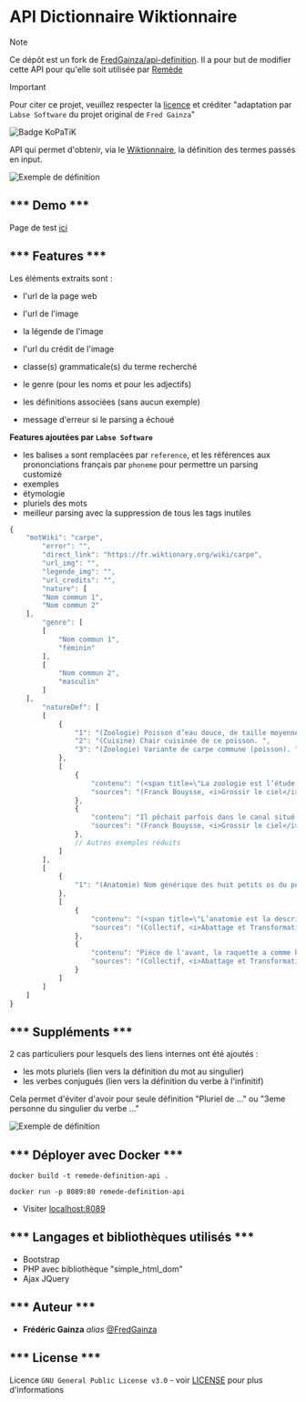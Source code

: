 # API Dictionnaire Wiktionnaire

> [!NOTE]
> Ce dépôt est un fork de [FredGainza/api-definition](https://github.com/FredGainza/api-definition).
> Il a pour but de modifier cette API pour qu'elle soit utilisée par [Remède](https://github.com/camarm-dev/remede)

> [!IMPORTANT]
> Pour citer ce projet, veuillez respecter la [licence](#-license-) et créditer "adaptation par `Labse Software` du projet original de `Fred Gainza`"

![Badge KoPaTiK](https://img.shields.io/badge/KoPaTiK-Agency-blue "Badge KoPaTiK")

API qui permet d'obtenir, via le [Wiktionnaire](https://fr.wiktionary.org), la définition des termes passés en input.


![Exemple de définition](assets/img/exemple-def.jpg "Exemple de définition obtenue")  

## *** Demo ***

Page de test [ici](https://api-definition.fgainza.fr)  


## *** Features ***

Les éléments extraits sont :

* l'url de la page web
* l'url de l'image
* la légende de l'image
* l'url du crédit de l'image

* classe(s) grammaticale(s) du terme recherché
* le genre (pour les noms et pour les adjectifs)
* les définitions associées (sans aucun exemple)

* message d'erreur si le parsing a échoué

**Features ajoutées par `Labse Software`**

* les balises `a` sont remplacées par `reference`, et les références aux prononciations français par `phoneme` pour permettre un parsing customizé
* exemples
* étymologie
* pluriels des mots
* meilleur parsing avec la suppression de tous les tags inutiles

```javascript
{
    "motWiki": "carpe",
        "error": "",
        "direct_link": "https://fr.wiktionary.org/wiki/carpe",
        "url_img": "",
        "legende_img": "",
        "url_credits": "",
        "nature": [
        "Nom commun 1",
        "Nom commun 2"
    ],
        "genre": [
        [
            "Nom commun 1",
            "féminin"
        ],
        [
            "Nom commun 2",
            "masculin"
        ]
    ],
        "natureDef": [
        [
            {
                "1": "(Zoologie) Poisson d’eau douce, de taille moyenne, originaire d'Asie (Chine surtout), de la famille des cyprinidés (Cyprinidae), comestible. ",
                "2": "(Cuisine) Chair cuisinée de ce poisson. ",
                "3": "(Zoologie) Variante de carpe commune (poisson). "
            },
            [
                {
                    "contenu": "(<span title=\"La zoologie est l’étude des animaux.\">Zoologie</span>)",
                    "sources": "(Franck Bouysse, <i>Grossir le ciel</i>, 2015, première partie, chapitre 8)"
                },
                {
                    "contenu": "Il pêchait parfois dans le canal situé au-dessus du moulin, alimenté par la rivière, dans les grands calmes où les rotengles, les poissons-chats et les <b>carpes</b> venaient se nourrir de grains concassés en balançant leurs flancs dans la lumière.",
                    "sources": "(Franck Bouysse, <i>Grossir le ciel</i>, 2015, première partie, chapitre 8)"
                },
                // Autres exemples réduits
            ]
        ],
        [
            {
                "1": "(Anatomie) Nom générique des huit petits os du poignet. "
            },
            [
                {
                    "contenu": "(<span title=\"L’anatomie est la description structurelle du corps.\" id=\"fr-anatomie\">Anatomie</span>)",
                    "sources": "(Collectif, <i>Abattage et Transformation des viandes de boucherie: Les produits élaborés à base de viande</i>, Educagri Editions, 2001, page 15)"
                },
                {
                    "contenu": "Pièce de l'avant, la raquette a comme base osseuse les <b>carpes</b>, le radius, le cubitus, l'humérus, le scapulum.",
                    "sources": "(Collectif, <i>Abattage et Transformation des viandes de boucherie: Les produits élaborés à base de viande</i>, Educagri Editions, 2001, page 15)"
                }
            ]
        ]
    ]
}
```  


## *** Suppléments ***

2 cas particuliers pour lesquels des liens internes ont été ajoutés :

* les mots pluriels (lien vers la définition du mot au singulier)
* les verbes conjugués (lien vers la définition du verbe à l'infinitif)

Cela permet d'éviter d'avoir pour seule définition "Pluriel de ..." ou "3eme personne du singulier du verbe ..."


![Exemple de définition](assets/img/exemple-pluriel.jpg "Exemple de double définition")  

## *** Déployer avec Docker ***

```shell
docker build -t remede-definition-api .
```

```shell
docker run -p 8089:80 remede-definition-api
```

- Visiter [localhost:8089](http://localhost:8089)

## *** Langages et bibliothèques utilisés ***

* Bootstrap
* PHP avec bibliothèque "simple_html_dom"
* Ajax JQuery   


## *** Auteur ***

* **Frédéric Gainza** _alias_ [@FredGainza](https://github.com/FredGainza)  


## *** License ***

Licence ``GNU General Public License v3.0`` - voir [LICENSE](LICENSE) pour plus d'informations
